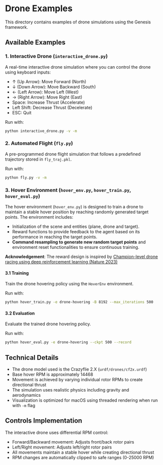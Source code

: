 # Drone Examples

This directory contains examples of drone simulations using the Genesis framework.

## Available Examples

### 1. Interactive Drone (`interactive_drone.py`)
A real-time interactive drone simulation where you can control the drone using keyboard inputs:
- ↑ (Up Arrow): Move Forward (North)
- ↓ (Down Arrow): Move Backward (South)
- ← (Left Arrow): Move Left (West)
- → (Right Arrow): Move Right (East)
- Space: Increase Thrust (Accelerate)
- Left Shift: Decrease Thrust (Decelerate)
- ESC: Quit

Run with:
```bash
python interactive_drone.py -v -m
```

### 2. Automated Flight (`fly.py`)
A pre-programmed drone flight simulation that follows a predefined trajectory stored in `fly_traj.pkl`.

Run with:
```bash
python fly.py -v -m
```

### 3. Hover Environment (`hover_env.py`, `hover_train.py`, `hover_eval.py`)

The hover environment (`hover_env.py`) is designed to train a drone to maintain a stable hover position by reaching randomly generated target points. The environment includes:

 - Initialization of the scene and entities (plane, drone and target).
 - Reward functions to provide feedback to the agent based on its performance in reaching the target points.
 - **Command resampling to generate new random target points** and environment reset functionalities to ensure continuous training.

**Acknowledgement**: The reward design is inspired by [Champion-level drone racing using deep
reinforcement learning (Nature 2023)](https://www.nature.com/articles/s41586-023-06419-4.pdf)

#### 3.1 Training

Train the drone hovering policy using the `HoverEnv` environment.

Run with:

```bash
python hover_train.py -e drone-hovering -B 8192 --max_iterations 500
```

#### 3.2 Evaluation

Evaluate the trained drone hovering policy.

Run with:

```bash
python hover_eval.py -e drone-hovering --ckpt 500 --record
```

## Technical Details

- The drone model used is the Crazyflie 2.X (`urdf/drones/cf2x.urdf`)
- Base hover RPM is approximately 14468
- Movement is achieved by varying individual rotor RPMs to create directional thrust
- The simulation uses realistic physics including gravity and aerodynamics
- Visualization is optimized for macOS using threaded rendering when run with `-m` flag

## Controls Implementation

The interactive drone uses differential RPM control:
- Forward/Backward movement: Adjusts front/back rotor pairs
- Left/Right movement: Adjusts left/right rotor pairs
- All movements maintain a stable hover while creating directional thrust
- RPM changes are automatically clipped to safe ranges (0-25000 RPM)